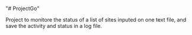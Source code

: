 "# ProjectGo" 

Project to monitore the status of a list of sites inputed on one text file, and save the activity and status in a log file.